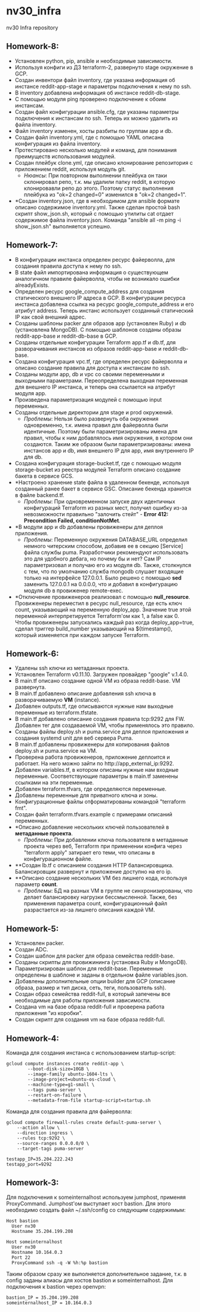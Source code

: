 # nv30_infra
nv30 Infra repository

## Homework-8:

 - Установлен python, pip, ansible и необходимые зависимости.
 - Используя конфиги из ДЗ terraform-2, развернуто stage окружение в GCP.
 - Создан инвентори файл inventory, где указана информация об инстансе reddit-app-stage и параметры подключения к нему по ssh. 
 - В inventory добавлена информация об инстансе reddit-db-stage. 
 - С помощью модуля ping проверено подключение к обоим инстансам.
 - Создан файл конфигурации ansible.cfg, где указаны параметры подключения к инстансам по ssh. Теперь их можно удалить из файла inventory.
 - Файл inventory изменен, хосты разбиты по группам app и db.
 - Создан файл inventory.yml, где с помощью YAML описана конфигурация из файла inventory.
 - Протестировано несколько модулей и команд, для понимания преимуществ использования модулей.
 - Создан плейбук clone.yml, где описано клонирование репозитория с приложением reddit, используя модуль git.
   - _Нюансы_: При повторном выполнении плейбука он таки склонировал репо, т.к. мы удалили папку reddit, в которую клонировавли репо до этого. Поэтому статус выполнения плейбука из "ok=2 changed=0" изменился в "ok=2 changed=1".
 - \*Создан inventory.json, где в необходимом для ansible формате описано содержимое inventory.yml. Также сделан простой bash скрипт show_json.sh, который с помощью утилиты cat отдает содержимое файла inventory.json. Команда "ansible all -m ping -i show_json.sh" выполняется успешно.

## Homework-7:

 - В конфигурации инстанса определен ресурс файерволла, для создания правила доступа к нему по ssh.
 - В state файл импортирована информация о существующем аналогичном правиле файерволла, чтобы не возникало ошибки alreadyExists.
 - Определен ресурс google_compute_address для создания статического внешнего IP адреса в GCP. В конфигурации ресурса инстанса добавлена ссылка на ресурс google_compute_address и его атрибут address. Теперь инстанс использует созданный статический IP как свой внешний адрес.
 - Созданы шаблоны packer для образов app (установлен Ruby) и db (установлена MongoDB). С помощью шаблонов созданы образы reddit-app-base и reddit-db-base в GCP.
 - Созданы отдельные конфигурации Terraform app.tf и db.tf, для разворачивания инстансов из образов reddit-app-base и reddit-db-base.
 - Создана конфигурация vpc.tf, где определен ресурс файерволла и описано создание правила для доступа к инстансам по ssh.
 - Созданы модули app, db и vpc со своими переменными и выходными параметрами. Переопределена выходная переменная для внешнего IP инстанса, и теперь она ссылается на атрибут модуля app.
 - Произведена параметризация модулей с помощью input переменных.
 - Созданы отдельные директории для stage и prod окружений.
   - _Проблемы_: Нельзя было развернуть оба окружения одновременно, т.к. имена правил для файерволла были идентичные. Поэтому были параметризированы имена для правил, чтобы к ним добавлялось имя окружения, в котором они создаются. Таким же образом были параметризированы: имена инстансов app и db, имя внешнего IP для app, имя внутреннего IP для db.
 - Создана конфигурация storage-bucket.tf, где с помощью модуля storage-bucket из реестра модулей Terraform описано создание бакета в сервисе GCS.
 - \*Настроено хранение state файла в удаленном бекенде, используя созданный ранее бакет в сервисе GSC. Описание бекенда хранится в файле backend.tf.
   - _Проблемы_: При одновременном запуске двух идентичных конфигураций Terraform из разных мест, получил ошибку из-за невозможности правильно "залочить стейт" - **Error 412: Precondition Failed, conditionNotMet**.
 - \*В модули app и db добавлены провиженеры для деплоя приложения.
   - _Проблемы_: Переменную окружения DATABASE_URL определил немного читерским способом, добавив ее в секцию [Service] файла службы puma. Разработчики рекомендуют использовать это для удобного дебага, но почему бы и нет? Сам IP параметризовал и получаю его из модуля db. Также, столкнулся с тем, что по умолчанию служба mongodb слушает входящие только на интерфейсе 127.0.0.1. Было решено с помощью **sed** заменить 127.0.0.1 на 0.0.0.0, что и добавил в конфигурацию модуля db в провиженер remote-exec.
 - \*Отключение провиженеров реализовал с помощью **null_resource**. Провиженеры переместил в ресурс null_resource, где есть ключ count, указывающий на переменную deploy_app. Значение true этой переменной интерпретируется Terraform'ом как 1, а false как 0. Чтобы провиженеры запускались каждый раз когда deploy_app=true, сделал триггер build_number указывающий на ${timestamp(), который изменяется при каждом запуске Terraform.

## Homework-6:

 - Удалены ssh ключи из метаданных проекта.
 - Установлен Terraform v0.11.10. Загружен провайдер "google" v.1.4.0.
 - В main.tf описано создание одной VM из образа reddit-base. VM развернута.
 - В main.tf добавлено описание добавления ssh ключа в разворачиваемую **VM** (instance).
 - Добавлен outputs.tf, где описываются нужные нам выходные переменные из terraform.tfstate.
 - В main.tf добавлено описание создания правила tcp:9292 для FW. Добавлен тег для создаваемой VM, чтобы применялось это правило.
 - Созданы файлы deploy.sh и puma.service для деплоя приложения и создания systemd unit для веб сервера Puma.
 - В main.tf добавлены провиженеры для копирования файлов deploy.sh и puma.service на VM.
 - Проверена работа провиженеров, приложение деплоится и работает. На него можно зайти по http://app_external_ip:9292.
 - Добавлен variables.tf, в котором описаны нужные нам входные переменные. Соответствующие параметры в main.tf заменены ссылками на эти переменные.
 - Добавлен terraform.tfvars, где определяются переменные.
 - Добавлены переменные для приватного ключа и зоны.
 - Конфигурационные файлы отформатированы командой "terraform fmt".
 - Создан файл terraform.tfvars.example с примерами описаний переменных.
 - \*Описано добавление нескольких ключей пользователей в **метаданные проекта**.
   - _Проблемы_: При добавлении ключа пользователя в метаданные проекта через веб, Terraform при применении конфига через "terraform apply" затирает его теми, что описаны в конфигурационном файле.
 - \**Создан lb.tf с описанием создания HTTP балансировщика. Балансировщик развернут и приложение доступно на его ip.
 - \**Описано создание нескольких VM без лишнего кода, используя параметр **count**.
   - _Проблемы_: БД на разных VM в группе не синхронизированы, что делает балансировку нагрузки бессмысленной. Также, без применения параметра count, конфигурационный файл разрастается из-за лишнего описания каждой VM.

## Homework-5:

 - Установлен packer.
 - Создан ADC.
 - Создан шаблон для packer для образа семейства reddit-base.
 - Созданы скрипты для провижининга (установка Ruby и MongoDB).
 - Параметризирован шаблон для reddit-base. Переменные определены в шаблоне и заданы в отдельном файле variables.json.
 - Добавлены дополнительные опции builder для GCP (описание образа, размер и тип диска, сеть, теги, пользователь ssh).
 - Создан образ семейства reddit-full, в который запечены все необходимые для работы приложения зависимости.
 - Создана vm на базе образа reddit-full и проверена работа приложения "из коробки".
 - Создан скрипт для создания vm на базе образа reddit-full.

## Homework-4:

Команда для создания инстанса с использованием startup-script:

```
gcloud compute instances create reddit-app \
        --boot-disk-size=10GB \
        --image-family ubuntu-1604-lts \
        --image-project=ubuntu-os-cloud \
        --machine-type=g1-small \
        --tags puma-server \
        --restart-on-failure \
        --metadata-from-file startup-script=startup.sh
```

Команда для создания правила для файерволла:

```
gcloud compute firewall-rules create default-puma-server \
    --action allow \
    --direction ingress \
    --rules tcp:9292 \
    --source-ranges 0.0.0.0/0 \
    --target-tags puma-server
```

```
testapp_IP=35.204.222.243
testapp_port=9292
```

## Homework-3:

Для подключения к someinternalhost используем jumphost, применяя ProxyCommand. Jumphost'ом выступает хост bastion.
Для этого необходимо создать файл ~/.ssh/config со следующим содержимым:

```
Host bastion
  User nv30
  Hostname 35.204.199.208

Host someinternalhost
  User nv30
  Hostname 10.164.0.3
  Port 22
  ProxyCommand ssh -q -W %h:%p bastion
```

Таким образом сразу же выполняется дополнительное задание, т.к. в config заданы алиасы для хостов bastion и someinternalhost.
Для подключения к bastion через openvpn:

```
bastion_IP = 35.204.199.208
someinternalhost_IP = 10.164.0.3
```

